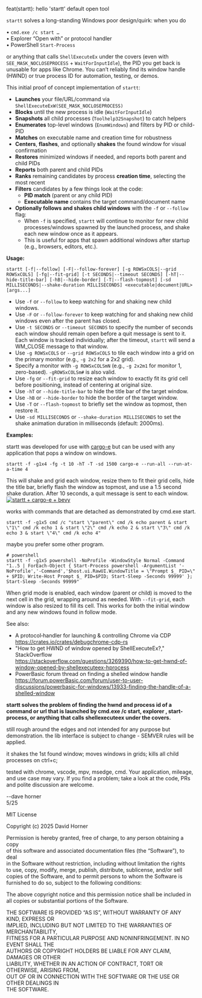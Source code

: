 feat(startt): hello 'startt' default open tool

`startt` solves a long-standing Windows poor design/quirk: when you do

  • `cmd.exe /c start …`  
  • Explorer “Open with” or protocol handler  
  • PowerShell `Start-Process`  

or anything that calls `ShellExecuteEx` under the covers (even with `SEE_MASK_NOCLOSEPROCESS` + `WaitForInputIdle`), the PID you get back is unusable for apps like Chrome.  You can’t reliably find its window handle (HWND) or true process ID for automation, testing, or demos.

This initial proof of concept implementation of `startt`:

- **Launches** your file/URL/command via `ShellExecuteExW(SEE_MASK_NOCLOSEPROCESS)`
- **Blocks** until the new process is idle (`WaitForInputIdle`)  
- **Snapshots** all child processes (`Toolhelp32Snapshot`) to catch helpers  
- **Enumerates** top-level windows (`EnumWindows`) and filters by PID or child-PID  
- **Matches** on executable name and creation time for robustness  
- **Centers**, **flashes**, and optionally **shakes** the found window for visual confirmation  
- **Restores** minimized windows if needed, and reports both parent and child PIDs
- **Reports** both parent and child PIDs
- **Ranks** remaining candidates by process **creation time**, selecting the most recent  
- **Filters** candidates by a few things look at the code:
  - **PID match** (parent or any child PID)  
  - **Executable name** contains the target command/document name  
- **Optionally follows and shakes child windows** with the `-f` or `--follow` flag:
  - When `-f` is specified, `startt` will continue to monitor for new child processes/windows spawned by the launched process, and shake each new window once as it appears.  
  - This is useful for apps that spawn additional windows after startup (e.g., browsers, editors, etc.).


**Usage:**
```
startt [-f|--follow] [-F|--follow-forever] [-g ROWSxCOLS|--grid ROWSxCOLS] [-fg|--fit-grid] [-t SECONDS|--timeout SECONDS] [-hT|--hide-title-bar] [-hB|--hide-border] [-T|--flash-topmost] [-sd MILLISECONDS|--shake-duration MILLISECONDS] <executable|document|URL> [args...]
```
- Use `-f` or `--follow` to keep watching for and shaking new child windows.
- Use `-F` or `--follow-forever` to keep watching for and shaking new child windows even after the parent has closed.
- Use `-t SECONDS` or `--timeout SECONDS` to specify the number of seconds each window should remain open before a quit message is sent to it. Each window is tracked individually; after the timeout, `startt` will send a WM_CLOSE message to that window.
- Use `-g ROWSxCOLS` or `--grid ROWSxCOLS` to tile each window into a grid on the primary monitor (e.g., `-g 2x2` for a 2x2 grid).
- Specify a monitor with `-g ROWSxCOLSmN` (e.g., `-g 2x2m1` for monitor 1, zero-based). `-gROWSxCOLSm#` is also valid.
- Use `-fg` or `--fit-grid` to resize each window to exactly fit its grid cell before positioning, instead of centering at original size.
- Use `-hT` or `--hide-title-bar` to hide the title bar of the target window.
- Use `-hB` or `--hide-border` to hide the border of the target window.
- Use `-T` or `--flash-topmost` to briefly set the window as topmost, then restore it.
- Use `-sd MILLISECONDS` or `--shake-duration MILLISECONDS` to set the shake animation duration in milliseconds (default: 2000ms).

**Examples:**

startt was developed for use with [cargo-e](https://crates.io/crates/cargo-e) but can be used with any application that pops a window on windows.

```
startt -f -g1x4 -fg -t 10 -hT -T -sd 1500 cargo-e --run-all --run-at-a-time 4
```
This will shake and grid each window, resize them to fit their grid cells, hide the title bar, briefly flash the window as topmost, and use a 1.5 second shake duration. After 10 seconds, a quit message is sent to each window.
[![startt + cargo-e + bevy](https://github.com/davehorner/cargo-e_walkthrus/raw/main/startt_cargo-e_bevy_runall_4x1.gif)](https://github.com/davehorner/cargo-e_walkthrus/tree/main)

works with commands that are detached as demonstrated by cmd.exe start.
```
startt -f -g1x5 cmd /c "start \"parent\" cmd /k echo parent & start \"1\" cmd /k echo 1 & start \"2\" cmd /k echo 2 & start \"3\" cmd /k echo 3 & start \"4\" cmd /k echo 4"
```
maybe you prefer some other program.
```
# powershell
startt -f -g1x5 powershell -NoProfile -WindowStyle Normal -Command "1..5 | ForEach-Object { Start-Process powershell -ArgumentList '-NoProfile','-Command','$host.ui.RawUI.WindowTitle = \"Prompt $_ PID=\" + $PID; Write-Host Prompt $_ PID=$PID; Start-Sleep -Seconds 99999' }; Start-Sleep -Seconds 99999"
```

When grid mode is enabled, each window (parent or child) is moved to the next cell in the grid, wrapping around as needed. With `--fit-grid`, each window is also resized to fill its cell. This works for both the initial window and any new windows found in follow mode.

See also:  
- A protocol‐handler for launching & controlling Chrome via CDP  
  https://crates.io/crates/debugchrome-cdp-rs
- "How to get HWND of window opened by ShellExecuteEx?," StackOverflow  
  <https://stackoverflow.com/questions/3269390/how-to-get-hwnd-of-window-opened-by-shellexecuteex-hprocess>  
- PowerBasic forum thread on finding a shelled window handle  
  <https://forum.powerBasic.com/forum/user-to-user-discussions/powerbasic-for-windows/13933-finding-the-handle-of-a-shelled-window>


**startt solves the problem of finding the hwnd and process id of a command or url that is launched by cmd.exe /c start, explorer <url>, start-process, or anything that calls shellexecuteex under the covers.**

still rough around the edges and not intended for any purpose but demonstration.  the lib interface is subject to change - SEMVER rules will be applied.

it shakes the 1st found window; moves windows in grids; kills all child processes on ctrl+c;

tested with chrome, vscode, mpv, msedge, cmd.  Your application, mileage, and use case may vary. If you find a problem; take a look at the code, PRs and polite discussion are welcome.

--dave horner  
5/25

MIT License

Copyright (c) 2025 David Horner

Permission is hereby granted, free of charge, to any person obtaining a copy  
of this software and associated documentation files (the “Software”), to deal  
in the Software without restriction, including without limitation the rights  
to use, copy, modify, merge, publish, distribute, sublicense, and/or sell  
copies of the Software, and to permit persons to whom the Software is  
furnished to do so, subject to the following conditions:

The above copyright notice and this permission notice shall be included in  
all copies or substantial portions of the Software.

THE SOFTWARE IS PROVIDED “AS IS”, WITHOUT WARRANTY OF ANY KIND, EXPRESS OR  
IMPLIED, INCLUDING BUT NOT LIMITED TO THE WARRANTIES OF MERCHANTABILITY,  
FITNESS FOR A PARTICULAR PURPOSE AND NONINFRINGEMENT. IN NO EVENT SHALL THE  
AUTHORS OR COPYRIGHT HOLDERS BE LIABLE FOR ANY CLAIM, DAMAGES OR OTHER  
LIABILITY, WHETHER IN AN ACTION OF CONTRACT, TORT OR OTHERWISE, ARISING FROM,  
OUT OF OR IN CONNECTION WITH THE SOFTWARE OR THE USE OR OTHER DEALINGS IN  
THE SOFTWARE.
